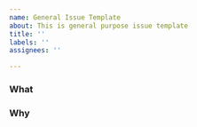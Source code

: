 ```yaml
---
name: General Issue Template
about: This is general purpose issue template
title: ''
labels: ''
assignees: ''

---
```


### What

### Why
